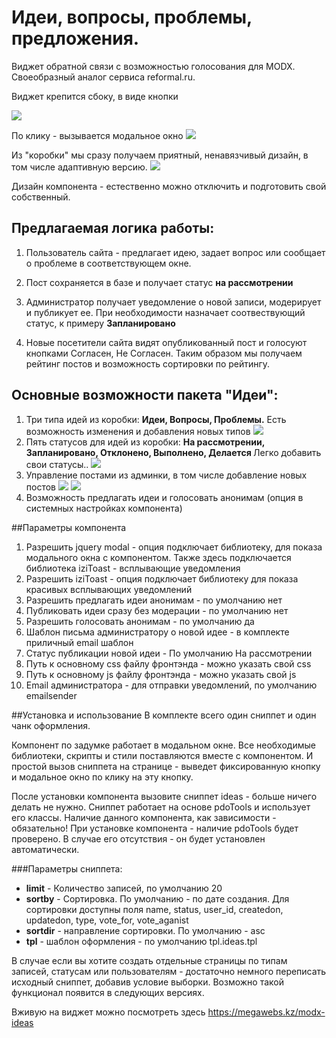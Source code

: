 
# Идеи, вопросы, проблемы, предложения.
Виджет обратной связи с возможностью голосования для MODX.  Своеобразный аналог сервиса reformal.ru.

Виджет крепится сбоку, в виде кнопки

<img src="https://file.modx.pro/files/4/d/e/4dedc3fa3987b965cc643d673774c4c6s.jpg">

По клику - вызывается модальное окно
<img src="https://file.modx.pro/files/f/7/7/f775750f2e2cef567e9fc55ab842396ds.jpg">

Из "коробки" мы сразу получаем приятный, ненавязчивый дизайн, в том числе адаптивную версию. 
<img src="https://file.modx.pro/files/a/d/3/ad3e443dc5c0b21189f5102d68218595s.jpg">

Дизайн компонента - естественно можно отключить и подготовить свой собственный. 


## Предлагаемая логика работы:
1. Пользователь сайта - предлагает идею, задает вопрос или сообщает о проблеме в соответствующем окне.

2. Пост сохраняется в базе и получает статус <strong>на рассмотрении</strong>

3. Администратор получает уведомление о новой записи, модерирует и публикует ее. При необходимости назначает соотвествующий статус, к примеру <strong>Запланировано</strong>

4. Новые посетители сайта видят опубликованный пост и голосуют кнопками Согласен, Не Согласен. Таким образом мы получаем рейтинг постов и возможность сортировки по рейтингу. 



## Основные возможности пакета "Идеи": 
<ol>
    <li>Три типа идей из коробки: <strong>Идеи, Вопросы, Проблемы.</strong>  Есть возможность изменения и добавления новых типов
<img src="https://file.modx.pro/files/c/5/d/c5d3db20324b55f2f9390317d0b3ebce.png">
</li>

<li>Пять статусов для идей из коробки:  <strong>На рассмотрении, Запланировано, Отклонено, Выполнено, Делается </strong> Легко добавить свои статусы..
<a rel="fancybox" href="https://file.modx.pro/files/d/c/1/dc171f7cf9ec3746b875de785080461f.png"><img src="https://file.modx.pro/files/d/c/1/dc171f7cf9ec3746b875de785080461fs.jpg" class="fancybox thumbnail"></a> </li>

<li>Управление постами из админки, в том числе  добавление новых постов
<a rel="fancybox" href="https://file.modx.pro/files/f/3/d/f3de6a641d93b19fea4c964ddc3e3483.png"><img src="https://file.modx.pro/files/f/3/d/f3de6a641d93b19fea4c964ddc3e3483s.jpg" class="fancybox thumbnail"></a>
<a rel="fancybox" href="https://file.modx.pro/files/a/0/4/a046804374888b63cf877fb5aaaeb5a5.png"><img src="https://file.modx.pro/files/a/0/4/a046804374888b63cf877fb5aaaeb5a5s.jpg" class="fancybox thumbnail"></a></li>

<li>Возможность предлагать идеи и голосовать анонимам (опция в системных настройках компонента)</li>
</ol>


##Параметры компонента
<ol>
    <li>Разрешить jquery modal - опция подключает библиотеку, для показа модального окна с компонентом. Также здесь подключается библиотека iziToast - всплывающие уведомления</li>

<li>Разрешить iziToast - опция подключает библиотеку для показа красивых всплывающих уведомлений</li>

<li>Разрешить предлагать идеи анонимам - по умолчанию нет</li>

<li>Публиковать идеи сразу без модерации - по умолчанию нет</li>

<li>Разрешить голосовать анонимам - по умолчанию да</li>

<li>Шаблон письма администратору о новой идее - в комплекте приличный email шаблон</li>

<li>Статус публикации новой идеи - По умолчанию На рассмотрении</li>

<li>Путь к основному css файлу фронтэнда - можно указать свой css</li>

<li>Путь к основному js файлу фронтэнда - можно указать свой js</li>

<li>Email администратора -  для отправки уведомлений, по умолчанию emailsender </li>
</ol>

##Установка и использование
В комплекте всего один сниппет и один чанк оформления. 

Компонент по задумке работает в модальном окне.  Все необходимые библиотеки, скрипты и стили поставляются вместе с компонентом. И простой вызов сниппета на странице - выведет фиксированную кнопку и модальное окно по клику на эту кнопку. 

После установки компонента вызовите сниппет ideas - больше ничего делать не нужно. 
Сниппет работает на основе pdoTools и использует его классы.  Наличие данного компонента, как зависимости - обязательно! При установке компонента - наличие pdoTools будет проверено. В случае его отсутствия - он будет установлен автоматически. 

###Параметры сниппета:
<ul>
    <li><strong>limit</strong> - Количество записей, по умолчанию 20</li>
<li><strong>sortby</strong> - Сортировка. По умолчанию - по дате создания. Для сортировки доступны поля name, status, user_id, createdon, updatedon, type, vote_for, vote_aganist</li>
<li><strong>sortdir</strong> - направление сортировки. По умолчанию - asc</li>
<li><strong>tpl</strong> - шаблон оформления - по умолчанию tpl.ideas.tpl</li>
</ul>


В случае если вы хотите создать отдельные страницы по типам записей, статусам или пользователям - достаточно немного переписать исходный сниппет, добавив условие выборки.  Возможно такой функционал появится в следующих версиях.

Вживую на виджет можно посмотреть здесь https://megawebs.kz/modx-ideas

